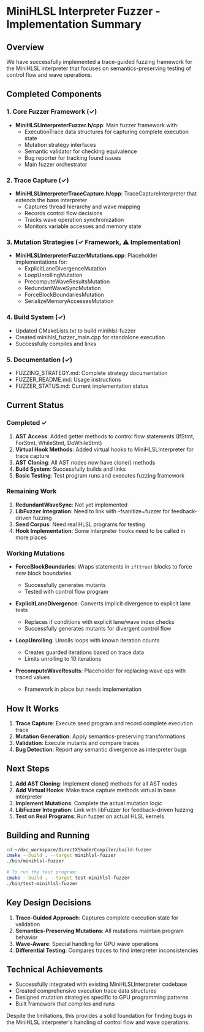 # MiniHLSL Interpreter Fuzzer - Implementation Summary

## Overview
We have successfully implemented a trace-guided fuzzing framework for the MiniHLSL interpreter that focuses on semantics-preserving testing of control flow and wave operations.

## Completed Components

### 1. Core Fuzzer Framework (✓)
- **MiniHLSLInterpreterFuzzer.h/cpp**: Main fuzzer framework with:
  - ExecutionTrace data structures for capturing complete execution state
  - Mutation strategy interfaces
  - Semantic validator for checking equivalence
  - Bug reporter for tracking found issues
  - Main fuzzer orchestrator

### 2. Trace Capture (✓)
- **MiniHLSLInterpreterTraceCapture.h/cpp**: TraceCaptureInterpreter that extends the base interpreter
  - Captures thread hierarchy and wave mapping
  - Records control flow decisions
  - Tracks wave operation synchronization
  - Monitors variable accesses and memory state

### 3. Mutation Strategies (✓ Framework, ⚠️ Implementation)
- **MiniHLSLInterpreterFuzzerMutations.cpp**: Placeholder implementations for:
  - ExplicitLaneDivergenceMutation
  - LoopUnrollingMutation
  - PrecomputeWaveResultsMutation
  - RedundantWaveSyncMutation
  - ForceBlockBoundariesMutation
  - SerializeMemoryAccessesMutation

### 4. Build System (✓)
- Updated CMakeLists.txt to build minihlsl-fuzzer
- Created minihlsl_fuzzer_main.cpp for standalone execution
- Successfully compiles and links

### 5. Documentation (✓)
- FUZZING_STRATEGY.md: Complete strategy documentation
- FUZZER_README.md: Usage instructions
- FUZZER_STATUS.md: Current implementation status

## Current Status

### Completed ✓
1. **AST Access**: Added getter methods to control flow statements (IfStmt, ForStmt, WhileStmt, DoWhileStmt)
2. **Virtual Hook Methods**: Added virtual hooks to MiniHLSLInterpreter for trace capture
3. **AST Cloning**: All AST nodes now have clone() methods
4. **Build System**: Successfully builds and links
5. **Basic Testing**: Test program runs and executes fuzzing framework

### Remaining Work
1. **RedundantWaveSync**: Not yet implemented
2. **LibFuzzer Integration**: Need to link with -fsanitize=fuzzer for feedback-driven fuzzing
3. **Seed Corpus**: Need real HLSL programs for testing
4. **Hook Implementation**: Some interpreter hooks need to be called in more places

### Working Mutations
- **ForceBlockBoundaries**: Wraps statements in `if(true)` blocks to force new block boundaries
  - Successfully generates mutants
  - Tested with control flow program
  
- **ExplicitLaneDivergence**: Converts implicit divergence to explicit lane tests
  - Replaces if conditions with explicit lane/wave index checks
  - Successfully generates mutants for divergent control flow
  
- **LoopUnrolling**: Unrolls loops with known iteration counts
  - Creates guarded iterations based on trace data
  - Limits unrolling to 10 iterations
  
- **PrecomputeWaveResults**: Placeholder for replacing wave ops with traced values
  - Framework in place but needs implementation

## How It Works

1. **Trace Capture**: Execute seed program and record complete execution trace
2. **Mutation Generation**: Apply semantics-preserving transformations
3. **Validation**: Execute mutants and compare traces
4. **Bug Detection**: Report any semantic divergence as interpreter bugs

## Next Steps

1. **Add AST Cloning**: Implement clone() methods for all AST nodes
2. **Add Virtual Hooks**: Make trace capture methods virtual in base interpreter
3. **Implement Mutations**: Complete the actual mutation logic
4. **LibFuzzer Integration**: Link with libFuzzer for feedback-driven fuzzing
5. **Test on Real Programs**: Run fuzzer on actual HLSL kernels

## Building and Running

```bash
cd ~/dxc_workspace/DirectXShaderCompiler/build-fuzzer
cmake --build . --target minihlsl-fuzzer
./bin/minihlsl-fuzzer

# To run the test program:
cmake --build . --target test-minihlsl-fuzzer
./bin/test-minihlsl-fuzzer
```

## Key Design Decisions

1. **Trace-Guided Approach**: Captures complete execution state for validation
2. **Semantics-Preserving Mutations**: All mutations maintain program behavior
3. **Wave-Aware**: Special handling for GPU wave operations
4. **Differential Testing**: Compares traces to find interpreter inconsistencies

## Technical Achievements

- Successfully integrated with existing MiniHLSLInterpreter codebase
- Created comprehensive execution trace data structures
- Designed mutation strategies specific to GPU programming patterns
- Built framework that compiles and runs

Despite the limitations, this provides a solid foundation for finding bugs in the MiniHLSL interpreter's handling of control flow and wave operations.